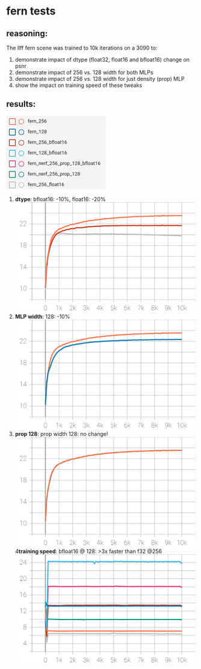 # fern tests
## reasoning:
The llff fern scene was trained to 10k iterations on a 3090 to:
1. demonstrate impact of dtype (float32, float16 and bfloat16) change on psnr
2. demonstrate impact of 256 vs. 128 width for both MLPs
3. demonstrate impact of 256 vs. 128 width for just density (prop) MLP
4. show the impact on training speed of these tweaks

## results:
![I am legend](results/fern_tests/legend.png)

1. **dtype**: bfloat16: -10%, float16: -20%
![dtype results](./results/fern_tests/train_avg_psnr_256_16.svg "~10% fall with bfloat16")
2. **MLP width**: 128: -10%
![MLP width results](./results/fern_tests/train_avg_psnr_128.svg "~10% fall with 128")
3. **prop 128**: prop width 128: no change!
![prop MLP to 128 wide results](./results/fern_tests/train_avg_psnr_prop_128.svg "no impact on this scene with narrower prop MLP")
4**training speed**: bfloat16 @ 128: >3x faster than f32 @256
![speed results](./results/fern_tests/train_steps_per_sec.svg "b16 @ 128 is ~3x faster than f32 @ 256")
